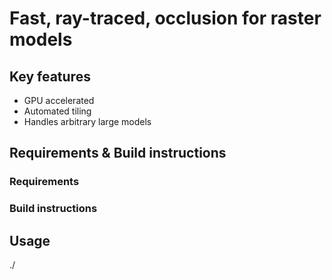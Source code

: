 # Fast, ray-traced, occlusion for raster models

## Key features

 - GPU accelerated
 - Automated tiling
 - Handles arbitrary large models

## Requirements & Build instructions

### Requirements

### Build instructions

## Usage

./